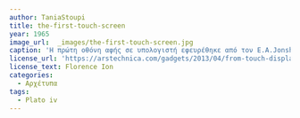 ```yaml
---
author: TaniaStoupi
title: the-first-touch-screen
year: 1965
image_url:  _images/the-first-touch-screen.jpg 
caption: 'Η πρώτη οθόνη αφής σε υπολογιστή εφευρέθηκε από τον E.A.Jonshon το 1965, χρησιμοποιούσε ένα μηχανικό σύστημα το οποίο χρησιμοποιούν πολλά smarthphone σήμερα  . Το 1970 ο Dr. G. Samuel Hurst ανακαλύπτει την πρώτη ανθεκτική οθόνη αφής, σχεδόν από ατύχημα. Το 1971 κυκλοφόρησε ο PLATO IV ο οποίος ήταν ο πρώτος υπολογιστής ο οποίος χρησιμοποιήθηκε σε τάξη και έδινε την δυνατότητα στα παιδιά να απαντάνε σε ερωτήσεις "πατώντας" την οθόνη του υπολογιστή.'
license_url: 'https://arstechnica.com/gadgets/2013/04/from-touch-displays-to-the-surface-a-brief-history-of-touchscreen-technology'
license_text: Florence Ion
categories:
  - Αρχέτυπα
tags:
  - Plato iv 
---
```

